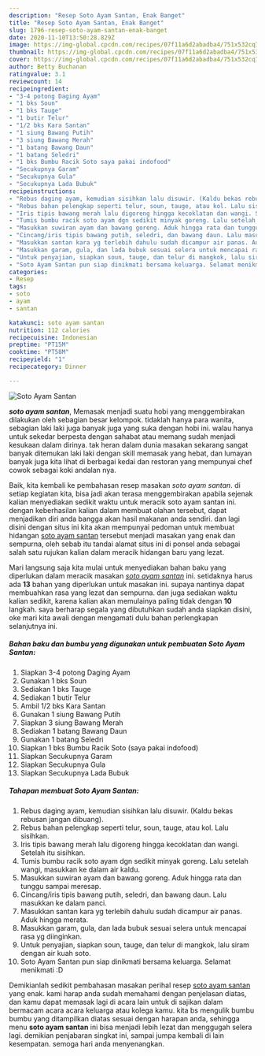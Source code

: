 ```yaml
---
description: "Resep Soto Ayam Santan, Enak Banget"
title: "Resep Soto Ayam Santan, Enak Banget"
slug: 1796-resep-soto-ayam-santan-enak-banget
date: 2020-11-10T13:50:28.829Z
image: https://img-global.cpcdn.com/recipes/07f11a6d2abadba4/751x532cq70/soto-ayam-santan-foto-resep-utama.jpg
thumbnail: https://img-global.cpcdn.com/recipes/07f11a6d2abadba4/751x532cq70/soto-ayam-santan-foto-resep-utama.jpg
cover: https://img-global.cpcdn.com/recipes/07f11a6d2abadba4/751x532cq70/soto-ayam-santan-foto-resep-utama.jpg
author: Betty Buchanan
ratingvalue: 3.1
reviewcount: 14
recipeingredient:
- "3-4 potong Daging Ayam"
- "1 bks Soun"
- "1 bks Tauge"
- "1 butir Telur"
- "1/2 bks Kara Santan"
- "1 siung Bawang Putih"
- "3 siung Bawang Merah"
- "1 batang Bawang Daun"
- "1 batang Seledri"
- "1 bks Bumbu Racik Soto saya pakai indofood"
- "Secukupnya Garam"
- "Secukupnya Gula"
- "Secukupnya Lada Bubuk"
recipeinstructions:
- "Rebus daging ayam, kemudian sisihkan lalu disuwir. (Kaldu bekas rebusan jangan dibuang)."
- "Rebus bahan pelengkap seperti telur, soun, tauge, atau kol. Lalu sisihkan."
- "Iris tipis bawang merah lalu digoreng hingga kecoklatan dan wangi. Setelah itu sisihkan."
- "Tumis bumbu racik soto ayam dgn sedikit minyak goreng. Lalu setelah wangi, masukkan ke dalam air kaldu."
- "Masukkan suwiran ayam dan bawang goreng. Aduk hingga rata dan tunggu sampai meresap."
- "Cincang/iris tipis bawang putih, seledri, dan bawang daun. Lalu masukkan ke dalam panci."
- "Masukkan santan kara yg terlebih dahulu sudah dicampur air panas. Aduk hingga merata."
- "Masukkan garam, gula, dan lada bubuk sesuai selera untuk mencapai rasa yg diinginkan."
- "Untuk penyajian, siapkan soun, tauge, dan telur di mangkok, lalu siram dengan air kuah soto."
- "Soto Ayam Santan pun siap dinikmati bersama keluarga. Selamat menikmati :D"
categories:
- Resep
tags:
- soto
- ayam
- santan

katakunci: soto ayam santan 
nutrition: 112 calories
recipecuisine: Indonesian
preptime: "PT15M"
cooktime: "PT58M"
recipeyield: "1"
recipecategory: Dinner

---
```



![Soto Ayam Santan](https://img-global.cpcdn.com/recipes/07f11a6d2abadba4/751x532cq70/soto-ayam-santan-foto-resep-utama.jpg)

<b><i>soto ayam santan</i></b>, Memasak menjadi suatu hobi yang menggembirakan dilakukan oleh sebagian besar kelompok. tidaklah hanya para wanita, sebagian laki laki juga banyak juga yang suka dengan hobi ini. walau hanya untuk sekedar berpesta dengan sahabat atau memang sudah menjadi kesukaan dalam dirinya. tak heran dalam dunia masakan sekarang sangat banyak ditemukan laki laki dengan skill memasak yang hebat, dan lumayan banyak juga kita lihat di berbagai kedai dan restoran yang mempunyai chef cowok sebagai koki andalan nya.



Baik, kita kembali ke pembahasan resep masakan <i>soto ayam santan</i>. di setiap kegiatan kita, bisa jadi akan terasa menggembirakan apabila sejenak kalian menyediakan sedikit waktu untuk meracik soto ayam santan ini. dengan keberhasilan kalian dalam membuat olahan tersebut, dapat menjadikan diri anda bangga akan hasil makanan anda sendiri. dan lagi disini dengan situs ini kita akan mempunyai pedoman untuk membuat hidangan <u>soto ayam santan</u> tersebut menjadi masakan yang enak dan sempurna, oleh sebab itu tandai alamat situs ini di ponsel anda sebagai salah satu rujukan kalian dalam meracik hidangan baru yang lezat.


Mari langsung saja kita mulai untuk menyediakan bahan baku yang diperlukan dalam meracik masakan <u><i>soto ayam santan</i></u> ini. setidaknya harus ada <b>13</b> bahan yang diperlukan untuk masakan ini. supaya nantinya dapat membuahkan rasa yang lezat dan sempurna. dan juga sediakan waktu kalian sedikit, karena kalian akan memulainya paling tidak dengan <b>10</b> langkah. saya berharap segala yang dibutuhkan sudah anda siapkan disini, oke mari kita awali dengan mengamati dulu bahan perlengkapan selanjutnya ini.

<!--inarticleads1-->

##### Bahan baku dan bumbu yang digunakan untuk pembuatan Soto Ayam Santan:

1. Siapkan 3-4 potong Daging Ayam
1. Gunakan 1 bks Soun
1. Sediakan 1 bks Tauge
1. Sediakan 1 butir Telur
1. Ambil 1/2 bks Kara Santan
1. Gunakan 1 siung Bawang Putih
1. Siapkan 3 siung Bawang Merah
1. Sediakan 1 batang Bawang Daun
1. Gunakan 1 batang Seledri
1. Siapkan 1 bks Bumbu Racik Soto (saya pakai indofood)
1. Siapkan Secukupnya Garam
1. Siapkan Secukupnya Gula
1. Siapkan Secukupnya Lada Bubuk




<!--inarticleads2-->

##### Tahapan membuat Soto Ayam Santan:

1. Rebus daging ayam, kemudian sisihkan lalu disuwir. (Kaldu bekas rebusan jangan dibuang).
1. Rebus bahan pelengkap seperti telur, soun, tauge, atau kol. Lalu sisihkan.
1. Iris tipis bawang merah lalu digoreng hingga kecoklatan dan wangi. Setelah itu sisihkan.
1. Tumis bumbu racik soto ayam dgn sedikit minyak goreng. Lalu setelah wangi, masukkan ke dalam air kaldu.
1. Masukkan suwiran ayam dan bawang goreng. Aduk hingga rata dan tunggu sampai meresap.
1. Cincang/iris tipis bawang putih, seledri, dan bawang daun. Lalu masukkan ke dalam panci.
1. Masukkan santan kara yg terlebih dahulu sudah dicampur air panas. Aduk hingga merata.
1. Masukkan garam, gula, dan lada bubuk sesuai selera untuk mencapai rasa yg diinginkan.
1. Untuk penyajian, siapkan soun, tauge, dan telur di mangkok, lalu siram dengan air kuah soto.
1. Soto Ayam Santan pun siap dinikmati bersama keluarga. Selamat menikmati :D




Demikianlah sedikit pembahasan masakan perihal resep <u>soto ayam santan</u> yang enak. kami harap anda sudah memahami dengan penjelasan diatas, dan kamu dapat memasak lagi di acara lain untuk di sajikan dalam bermacam acara acara keluarga atau kolega kamu. kita bs mengulik bumbu bumbu yang ditampilkan diatas sesuai dengan harapan anda, sehingga menu <b>soto ayam santan</b> ini bisa menjadi lebih lezat dan menggugah selera lagi. demikian penjabaran singkat ini, sampai jumpa kembali di lain kesempatan. semoga hari anda menyenangkan.
